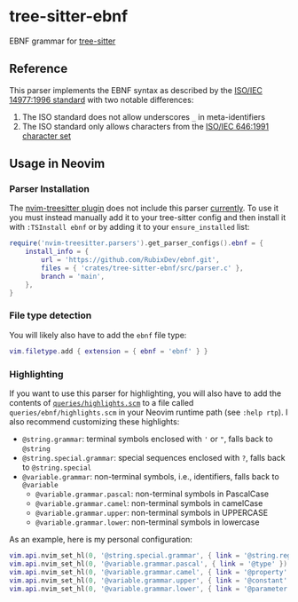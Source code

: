 # tree-sitter-ebnf

EBNF grammar for [tree-sitter](https://github.com/tree-sitter/tree-sitter)

## Reference

This parser implements the EBNF syntax as described by the
[ISO/IEC 14977:1996 standard](https://www.iso.org/standard/26153.html) with two
notable differences:

1. The ISO standard does not allow underscores `_` in meta-identifiers
2. The ISO standard only allows characters from the
   [ISO/IEC 646:1991 character set](https://www.iso.org/standard/4777.html)

## Usage in Neovim

### Parser Installation

The [nvim-treesitter plugin](https://github.com/nvim-treesitter/nvim-treesitter)
does not include this parser
[currently](https://github.com/nvim-treesitter/nvim-treesitter/pull/3574). To
use it you must instead manually add it to your tree-sitter config and then
install it with `:TSInstall ebnf` or by adding it to your `ensure_installed`
list:

```lua
require('nvim-treesitter.parsers').get_parser_configs().ebnf = {
    install_info = {
        url = 'https://github.com/RubixDev/ebnf.git',
        files = { 'crates/tree-sitter-ebnf/src/parser.c' },
        branch = 'main',
    },
}
```

### File type detection

You will likely also have to add the `ebnf` file type:

```lua
vim.filetype.add { extension = { ebnf = 'ebnf' } }
```

### Highlighting

If you want to use this parser for highlighting, you will also have to add the
contents of [`queries/highlights.scm`](./queries/highlights.scm) to a file
called `queries/ebnf/highlights.scm` in your Neovim runtime path (see
`:help rtp`). I also recommend customizing these highlights:

- `@string.grammar`: terminal symbols enclosed with `'` or `"`, falls back to
  `@string`
- `@string.special.grammar`: special sequences enclosed with `?`, falls back to
  `@string.special`
- `@variable.grammar`: non-terminal symbols, i.e., identifiers, falls back to
  `@variable`
  - `@variable.grammar.pascal`: non-terminal symbols in PascalCase
  - `@variable.grammar.camel`: non-terminal symbols in camelCase
  - `@variable.grammar.upper`: non-terminal symbols in UPPERCASE
  - `@variable.grammar.lower`: non-terminal symbols in lowercase

As an example, here is my personal configuration:

```lua
vim.api.nvim_set_hl(0, '@string.special.grammar', { link = '@string.regex' })
vim.api.nvim_set_hl(0, '@variable.grammar.pascal', { link = '@type' })
vim.api.nvim_set_hl(0, '@variable.grammar.camel', { link = '@property' })
vim.api.nvim_set_hl(0, '@variable.grammar.upper', { link = '@constant' })
vim.api.nvim_set_hl(0, '@variable.grammar.lower', { link = '@parameter' })
```
